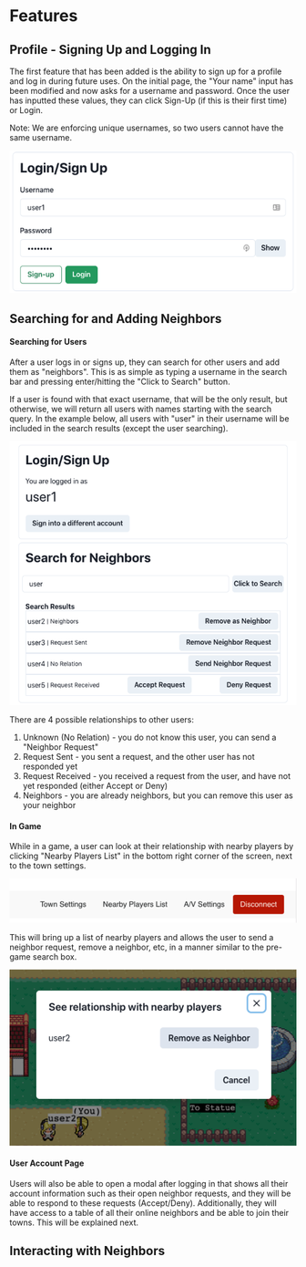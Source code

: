 # Features

## Profile - Signing Up and Logging In

The first feature that has been added is the ability to sign up for a profile and log in during future uses. On the 
initial page, the "Your name" input has been modified and now asks for a username and password. Once the user has 
inputted these values, they can click Sign-Up (if this is their first time) or Login.

Note: We are enforcing unique usernames, so two users cannot have the same username. 

![Login/Sign-up](docs/loginScreenshot.png)

## Searching for and Adding Neighbors

#### Searching for Users
After a user logs in or signs up, they can search for other users and add them as "neighbors". This is as simple as
typing a username in the search bar and pressing enter/hitting the "Click to Search" button.

If a user is found with that exact username, that will be the only result, but otherwise, we will return all users with
names starting with the search query. In the example below, all users with "user" in their username will be included in
the search results (except the user searching).

![SearchForUser](docs/searchList.png)

There are 4 possible relationships to other users:
1. Unknown (No Relation) - you do not know this user, you can send a "Neighbor Request"
2. Request Sent - you sent a request, and the other user has not responded yet
3. Request Received - you received a request from the user, and have not yet responded (either Accept or Deny)
4. Neighbors - you are already neighbors, but you can remove this user as your neighbor

#### In Game 
While in a game, a user can look at their relationship with nearby players by clicking "Nearby Players List" in the bottom
right corner of the screen, next to the town settings.

![NearbyList](docs/nearbyList.png)

This will bring up a list of nearby players and allows the user to send a neighbor request, remove a neighbor, etc, in a
manner similar to the pre-game search box.

![InGameList](docs/inGameAdd.png)

#### User Account Page
Users will also be able to open a modal after logging in that shows all their account information such as their open
neighbor requests, and they will be able to respond to these requests (Accept/Deny). Additionally, they will have access
to a table of all their online neighbors and be able to join their towns. This will be explained next.

## Interacting with Neighbors
